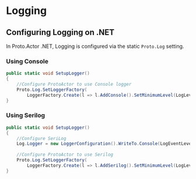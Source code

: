 # Logging

## Configuring Logging on .NET

In Proto.Actor .NET, Logging is configured via the static `Proto.Log` setting.

### Using Console

```csharp
public static void SetupLogger()
{
    //Configure ProtoActor to use Console logger
    Proto.Log.SetLoggerFactory(
        LoggerFactory.Create(l => l.AddConsole().SetMinimumLevel(LogLevel.Error)));
}
```

### Using Serilog

```csharp
public static void SetupLogger()
{
    //Configure SeriLog
    Log.Logger = new LoggerConfiguration().WriteTo.Console(LogEventLevel.Error).CreateLogger();
    
    //Configure ProtoActor to use Serilog
    Proto.Log.SetLoggerFactory(
        LoggerFactory.Create(l => l.AddSerilog().SetMinimumLevel(LogLevel.Error)));
}
```

